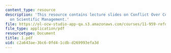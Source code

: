 ```yaml
---
content_type: resource
description: 'This resource contains lecture slides on Conflict Over Cougars: A Window
  on Scientific Management.'
file: https://ol-ocw-studio-app-qa.s3.amazonaws.com/courses/11-959-reforming-natural-resources-governance-failings-of-scientific-rationalism-and-alternatives-for-building-common-ground-january-iap-2007/c2a643ae3bc60fd41cdbd269993efa3d_1.pdf
file_type: application/pdf
resourcetype: Document
title: 1.pdf
uid: c2a643ae-3bc6-0fd4-1cdb-d269993efa3d
---
```

